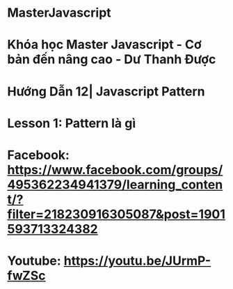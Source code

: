 # MasterJavascript
# Khóa học Master Javascript - Cơ bản đến nâng cao - Dư Thanh Được

# Hướng Dẫn 12| Javascript Pattern
  # Lesson 1: Pattern là gì
  # Facebook: https://www.facebook.com/groups/495362234941379/learning_content/?filter=218230916305087&post=1901593713324382
  # Youtube: https://youtu.be/JUrmP-fwZSc